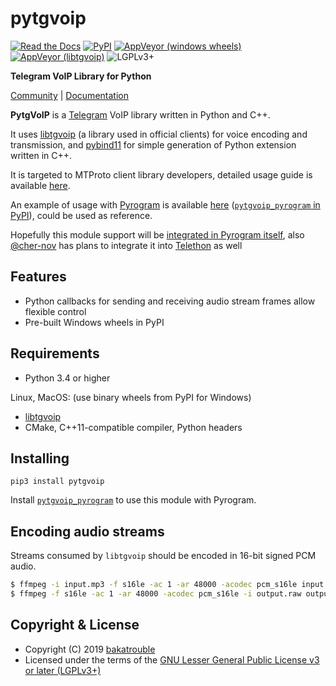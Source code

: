 # pytgvoip
 
[![Read the Docs](https://img.shields.io/readthedocs/pytgvoip.svg)](https://pytgvoip.rtfd.io) [![PyPI](https://img.shields.io/pypi/v/pytgvoip.svg?style=flat)](https://pypi.org/project/pytgvoip/) [![AppVeyor (windows wheels)](https://img.shields.io/appveyor/ci/bakatrouble/pylibtgvoip.svg?label=windows%20wheels%20build&style=flat)](https://ci.appveyor.com/project/bakatrouble/pylibtgvoip) [![AppVeyor (libtgvoip)](https://img.shields.io/appveyor/ci/bakatrouble/libtgvoip.svg?label=libtgvoip%20windows%20build&style=flat)](https://ci.appveyor.com/project/bakatrouble/libtgvoip) ![LGPLv3+](https://img.shields.io/pypi/l/pytgvoip.svg?style=flat)
 
**Telegram VoIP Library for Python**

[Community](https://t.me/pytgvoip) | [Documentation](https://pytgvoip.rtfd.io)

**PytgVoIP** is a [Telegram](https://telegram.org/) VoIP library written in Python and C++.

It uses [libtgvoip](https://github.com/grishka/libtgvoip) (a library used in official clients) 
for voice encoding and transmission, and [pybind11](https://github.com/pybind/pybind11) for simple 
generation of Python extension written in C++.

It is targeted to MTProto client library developers, detailed usage guide is available [here](https://pytgvoip.readthedocs.io/en/latest/guides/usage.html).

An example of usage with [Pyrogram](https://github.com/pyrogram/pyrogram) is available [here](https://github.com/bakatrouble/pytgvoip_pyrogram) ([`pytgvoip_pyrogram` in PyPI](https://pypi.org/project/pytgvoip_pyrogram/)), could be used as reference.

Hopefully this module support will be [integrated in Pyrogram itself](https://github.com/pyrogram/pyrogram/pull/218), also [@cher-nov](https://github.com/cher-nov) has plans to integrate it into [Telethon](https://github.com/LonamiWebs/Telethon) as well

## Features
* Python callbacks for sending and receiving audio stream frames allow flexible control
* Pre-built Windows wheels in PyPI

## Requirements
* Python 3.4 or higher

Linux, MacOS: (use binary wheels from PyPI for Windows)
* [libtgvoip](https://pytgvoip.readthedocs.io/en/latest/guides/libtgvoip.html)
* CMake, C++11-compatible compiler, Python headers

## Installing
```pip3 install pytgvoip```

Install [`pytgvoip_pyrogram`](https://github.com/bakatrouble/pytgvoip_pyrogram) to use this module with Pyrogram.


## Encoding audio streams
Streams consumed by `libtgvoip` should be encoded in 16-bit signed PCM audio.
```bash
$ ffmpeg -i input.mp3 -f s16le -ac 1 -ar 48000 -acodec pcm_s16le input.raw  # encode
$ ffmpeg -f s16le -ac 1 -ar 48000 -acodec pcm_s16le -i output.raw output.mp3  # decode
```

## Copyright & License
* Copyright (C) 2019 [bakatrouble](https://github.com/bakatrouble)
* Licensed under the terms of the [GNU Lesser General Public License v3 or later (LGPLv3+)](COPYING.lesser)
